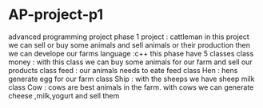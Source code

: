 # AP-project-p1
advanced programming project phase 1
project : cattleman
in this project we can sell or buy some animals and sell animals or their production then we can develope our farms
language :c++
this phase have 5 classes 
class money : with this class we can buy some animals for our farm and sell our products
class feed : our animals needs to eate feed 
class Hen : hens generate egg for our farm
class Ship : with the sheeps we have sheep milk 
class Cow : cows are best animals in the farm. with cows we can generate cheese ,milk,yogurt and sell them 